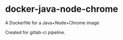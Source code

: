 # docker-java-node-chrome
A Dockerfile for a Java+Node+Chrome image

Created for gitlab-ci pipeline.
